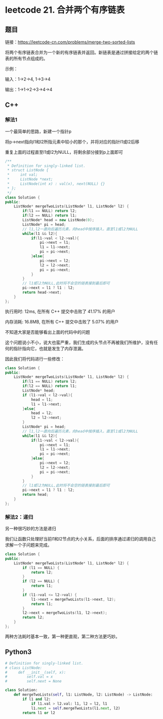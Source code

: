 # leetcode 21. 合并两个有序链表

## 题目

链接：https://leetcode-cn.com/problems/merge-two-sorted-lists

将两个有序链表合并为一个新的有序链表并返回。新链表是通过拼接给定的两个链表的所有节点组成的。 

示例：

输入：1->2->4, 1->3->4

输出：1->1->2->3->4->4


## C++

### 解法1

一个最简单的思路，新建一个指针p

将p->next指向l1和l2所指元素中较小的那个，并将对应的指针l1或l2后移

重复上面的过程直至l1或l2为NULL，将剩余部分接到p上面即可

```c++
/**
 * Definition for singly-linked list.
 * struct ListNode {
 *     int val;
 *     ListNode *next;
 *     ListNode(int x) : val(x), next(NULL) {}
 * };
 */
class Solution {
public:
    ListNode* mergeTwoLists(ListNode* l1, ListNode* l2) {
        if(l1 == NULL) return l2;
        if(l2 == NULL) return l1;
        ListNode* head = new ListNode(0);
        ListNode* pi = head;
        // l1,l2一直向后遍历元素，向head中按序插入，直至l1或l2为NULL
        while(l1 && l2){
            if(l1->val < l2->val){
                pi->next = l1;
                l1 = l1->next;
                pi = pi->next;
            }else{
                pi->next = l2;
                l2 = l2->next;
                pi = pi->next;
            }
        }
        // l1或l2为NULL,此时将不会空的链表接到最后即可
        pi->next = l1 ? l1 : l2;
        return head->next;
    }
};
```

执行用时: 12ms, 在所有 C++ 提交中击败了 41.17% 的用户

内存消耗: 16.8MB, 在所有 C++ 提交中击败了 5.07% 的用户

不知道大家是否能够看出上面的代码中的问题

这个问题说小不小，说大也蛮严重，我们生成的头节点不再被我们所维护，没有任何的指针指向它，也就是发生了内存泄漏。

因此我们将代码进行一些修改：

``` c++
class Solution {
public:
    ListNode* mergeTwoLists(ListNode* l1, ListNode* l2) {
        if(l1 == NULL) return l2;
        if(l2 == NULL) return l1;
        ListNode* head;
        if (l1->val < l2->val){
            head = l1;
            l1 = l1->next;
        }else{
            head = l2;
            l2 = l2->next;
        }
        ListNode* pi = head;
        // l1,l2一直向后遍历元素，向head中按序插入，直至l1或l2为NULL
        while(l1 && l2){
            if(l1->val < l2->val){
                pi->next = l1;
                l1 = l1->next;
                pi = pi->next;
            }else{
                pi->next = l2;
                l2 = l2->next;
                pi = pi->next;
            }
        }
        // l1或l2为NULL,此时将不会空的链表接到最后即可
        pi->next = l1 ? l1 : l2;
        return head;
    }
};
```

### 解法2：递归

另一种很巧妙的方法是递归

我们让函数只处理好当前l1和l2节点的大小关系，后面的排序通过递归的调用自己求解一个子问题来完成。

``` c++
class Solution {
public:
    ListNode* mergeTwoLists(ListNode* l1, ListNode* l2) {
        if (l1 == NULL) {
            return l2;
        }
        if (l2 == NULL) {
            return l1;
        }
        if (l1->val <= l2->val) {
            l1->next = mergeTwoLists(l1->next, l2);
            return l1;
        }
        l2->next = mergeTwoLists(l1, l2->next);
        return l2;
    }
};
```

两种方法耗时基本一致，第一种更直观，第二种方法更巧妙。

## Python3

```python
# Definition for singly-linked list.
# class ListNode:
#     def __init__(self, x):
#         self.val = x
#         self.next = None

class Solution:
    def mergeTwoLists(self, l1: ListNode, l2: ListNode) -> ListNode:
        if l1 and l2:
            if l1.val > l2.val: l1, l2 = l2, l1
            l1.next = self.mergeTwoLists(l1.next, l2)
        return l1 or l2
```
